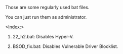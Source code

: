 Those are some regularly used bat files.

You can just run them as administrator.

<<Index:>>

1. 22_h2.bat:
   Disables Hyper-V.

2. BSOD_fix.bat:
   Disables Vulnerable Driver Blocklist.
